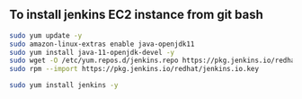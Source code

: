 ## To install jenkins EC2 instance from git bash
```bash
sudo yum update -y
sudo amazon-linux-extras enable java-openjdk11
sudo yum install java-11-openjdk-devel -y
sudo wget -O /etc/yum.repos.d/jenkins.repo https://pkg.jenkins.io/redhat/jenkins.repo
sudo rpm --import https://pkg.jenkins.io/redhat/jenkins.io.key

sudo yum install jenkins -y
```